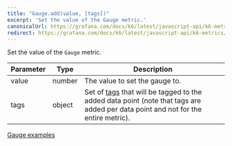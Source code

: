 ```yaml
---
title: "Gauge.add(value, [tags])"
excerpt: 'Set the value of the Gauge metric.'
canonicalUrl: https://grafana.com/docs/k6/latest/javascript-api/k6-metrics/gauge/gauge-add/
redirect: https://grafana.com/docs/k6/latest/javascript-api/k6-metrics/gauge/gauge-add/
---
```


Set the value of the `Gauge` metric.

| Parameter | Type     | Description                                                                                                                                                                                                                                                                |
| --------- | -------- | -------------------------------------------------------------------------------------------------------------------------------------------------------------------------------------------------------------------------------------------------------------------------- |
| value     | number   | The value to set the gauge to.                                                                                                                                                                                                                                             |
| tags      | object   | Set of [tags](/using-k6/tags-and-groups) that will be tagged to the added data point (note that tags are added per data point and not for the entire metric).                                                                                                         |

[Gauge examples](/javascript-api/k6-metrics/gauge#examples)
